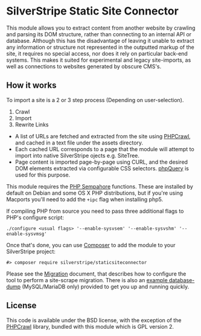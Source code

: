 # SilverStripe Static Site Connector

This module allows you to extract content from another website by crawling and parsing its DOM structure, rather than connecting to an internal API or database.
Although this has the disadvantage of leaving it unable to extract any information or structure not represented in the outputted markup of the site, it requires no special access, nor does it rely on particular back-end systems.
This makes it suited for experimental and legacy site-imports, as well as connections to websites generated by obscure CMS's.

## How it works

To import a site is a 2 or 3 step process (Depending on user-selection).

 1. Crawl
 2. Import
 3. Rewrite Links

 * A list of URLs are fetched and extracted from the site using [PHPCrawl](http://cuab.de/), and cached in a text file under the assets directory.
 * Each cached URL corresponds to a page that the module will attempt to import into native SilverStripe ojects e.g. SiteTree.
 * Page content is imported page-by-page using CURL, and the desired DOM elements extracted via configurable CSS selectors. [phpQuery](http://code.google.com/p/phpquery/) is used for this purpose.

This module requires the [PHP Sempahore](http://php.net/manual/en/book.sem.php) functions.
These are installed by default on Debian and some OS X PHP distributions, but if you're using Macports you'll need to add the `+ipc` flag when installing php5.

If compiling PHP from source you need to pass three additional flags to PHP's configure script:

	./configure <usual flags> '--enable-sysvsem' '--enable-sysvshm' '--enable-sysvmsg'

Once that's done, you can use [Composer](http://getcomposer.org) to add the module to your SilverStripe project:

    #> composer require silverstripe/staticsiteconnector

Please see the [Migration](docs/en/migration.md) document, that describes how to configure the tool to perform a site-scrape migration.
There is also an [example database-dump](docs/en/example.sql) (MySQL/MariaDB only) provided to get you up and running quickly.

License
-------

This code is available under the BSD license, with the exception of the [PHPCrawl](http://cuab.de/) library, bundled with this module which is GPL version 2.
